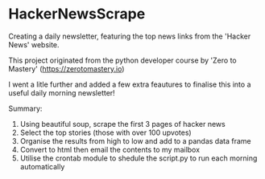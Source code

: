 # HackerNewsScrape

Creating a daily newsletter, featuring the top news links from the 'Hacker News' website.

This project originated from the python developer course by 'Zero to Mastery' (https://zerotomastery.io)

I went a litle further and added a few extra feautures to finalise this into a useful daily morning newsletter!

Summary:

1. Using beautiful soup, scrape the first 3 pages of hacker news
2. Select the top stories (those with over 100 upvotes)
3. Organise the results from high to low and add to a pandas data frame
4. Convert to html then email the contents to my mailbox 
5. Utilise the crontab module to shedule the script.py to run each morning automatically

